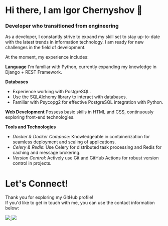 # Hi there, I am Igor Chernyshov 👋

### Developer who transitioned from engineering

As a developer, I constantly strive to expand my skill set to stay up-to-date with the latest trends in information technology. I am ready for new challenges in the field of development.

At the moment, my experience includes:

**Language**
I'm familiar with Python, currently expanding my knowledge in Django + REST Framework.

**Databases**
- Experience working with PostgreSQL.
- Use the SQLAlchemy library to interact with databases.
- Familiar with Psycopg2 for effective PostgreSQL integration with Python.

**Web Development**
Possess basic skills in HTML and CSS, continuously exploring front-end technologies.

**Tools and Technologies**
- *Docker & Docker Compose*: Knowledgeable in containerization for seamless deployment and scaling of applications.
- *Celery & Redis*: Use Celery for distributed task processing and Redis for caching and message brokering.
- *Version Control*: Actively use Git and GitHub Actions for robust version control in projects.

# Let's Connect! 
Thank you for exploring my GitHub profile!  
If you'd like to get in touch with me, you can use the contact information below:

<a href="https://t.me/Igareokay" >
<img src="https://img.shields.io/badge/Telegram-2CA5E0?style=for-the-badge&logo=telegram&logoColor=white"/>
</a>
<a href="mailto:igchern95@gmail.com" >
<img src="https://img.shields.io/badge/Gmail-D14836?style=for-the-badge&logo=gmail&logoColor=white"/>
</a>
